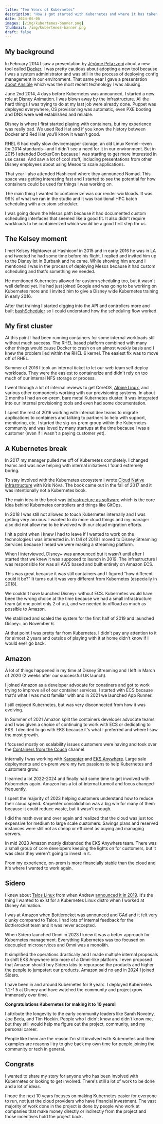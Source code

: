 ```yaml
---
title: "Ten Years of Kubernetes"
description: "How I got started with Kubernetes and where it has taken me."
date: 2024-06-06
images: [/img/kubertenes-banner.png]
thumbnail: /img/kubertenes-banner.png
draft: false
---
```


## My background

In February 2014 I saw a presentation by [Jérôme Petazzoni](http://jpetazzo.github.io) about a new tool called [Docker](https://www.socallinuxexpo.org/sites/default/files/presentations/docker-and-containers-for-development-and-deployment-scale12x.pdf).
I was pretty cautious about adopting a new tool because I was a system administrator and was still in the process of deploying config management in our environment.
That same year I gave a presentation [about Ansible](http://www.socallinuxexpo.org/scale12x/speakers/justin-garrison.html) which was the most recent technology I was abusing.

June 2nd 2014, 4 days before Kubernetes was announced, I started a new role at Disney Animation.
I was blown away by the infrastructure.
All the hard things I was trying to do at my last job were already done.
Puppet was deployed everywhere, OS provisioning was automatic, even PXE booting and DNS were well established and reliable.

Disney is where I first started playing with containers, but my experience was really bad.
We used Red Hat and if you know the history between Docker and Red Hat you'll know it wasn't good.

RHEL 6 had really slow devicemapper storage, an old Linux Kernel--even for 2014 standards--and I didn't see a need for it in our environment.
But in 2015 I attended DockerCon because I was starting to get more interested in use cases.
And saw a lot of cool stuff, including presentations from other Disney employees about using Mesos to scale applications.

That year I also attended Hashiconf where they announced Nomad.
This space was getting interesting fast and I started to see the potential for how containers could be used for things I was working on.

The main thing I wanted to containerize was our render workloads.
It was 99% of what we ran in the studio and it was traditional HPC batch scheduling with a custom scheduler.

I was going down the Mesos path because it had documented custom scheduling interfaces that seemed like a good fit.
It also didn't require workloads to be containerized which would be a good first step for us.

## The Kelsey moment

I met Kelsey Hightower at Hashiconf in 2015 and in early 2016 he was in LA and tweeted he had some time before his flight.
I replied and invited him up to the Disney lot in Burbank and he came.
While showing him around I mentioned I was in the process of deploying Mesos because it had custom scheduling and that's something we needed.

He mentioned Kubernetes allowed for custom scheduling too, but it wasn't well defined yet.
He had just joined Google and was going to be working on Kubernetes more and I invited him to give a Disney wide Kubernetes training in early 2016.

After that training I started digging into the API and controllers more and built [bashScheduler](https://github.com/rothgar/bashScheduler) so I could understand how the scheduling flow worked.

## My first cluster

At this point I had been running containers for some internal workloads still without much success.
The RHEL based platform combined with many other things would cause Docker to crash on an almost weekly basis and I knew the problem lied within the RHEL 6 kernel.
The easiest fix was to move off of RHEL.

Summer of 2016 I took an internal ticket to let our web team self deploy workloads.
They were the easiest to containerize and didn't rely on too much of our internal NFS storage or process.

I went through a lot of internal reviews to get CoreOS, [Alpine Linux](https://gitlab.alpinelinux.org/alpine/aports/-/issues/7423), and various other components working with our provisioning systems.
In about 2 months I had an on-prem, bare metal Kubernetes cluster.
It was integrated into our internal provisioning tools and even had some documentation.

I spent the rest of 2016 working with internal dev teams to migrate applications to containers and talking to partners to help with support, monitoring, etc.
I started the sig-on-prem group within the Kubernetes community and was loved by many startups at the time because I was a customer (even if I wasn't a paying customer yet).

## A Kubernetes break

In 2017 my manager pulled me off of Kubernetes completely.
I changed teams and was now helping with internal initiatives I found extremely boring.

To stay involved with the Kubernetes ecosystem I wrote [Cloud Native infrastructure](https://cnibook.info) with Kris Nóva.
The book came out in the fall of 2017 and it was intentionally not a Kubernetes book.

The main idea in the book was [infrastructure as software](https://justingarrison.com/blog/2022-06-01-infrastructure-as-software/) which is the core idea behind Kubernetes controllers and things like GitOps.

In 2018 I was still not allowed to touch Kubernetes internally and I was getting very anxious.
I wanted to do more cloud things and my manager also did not allow me to be involved with our cloud migration efforts.

I hit a point when I knew I had to leave if I wanted to work on the technologies I was interested in.
In fall of 2018 I moved to Disney Streaming Services because I heard we were making a streaming platform.

When I interviewed, Disney+ was announced but it wasn't until after I started that we knew it was supposed to launch in 2019.
The infrastructure I was responsible for was all AWS based and built entirely on Amazon ECS.

This was great because it was still containers and I figured "how different could it be?"
It turns out it was very different from Kubernetes (especially in 2018).

We couldn't have launched Disney+ without ECS.
Kubernetes would have been the wrong choice at the time because we had a small infrastructure team (at one point only 2 of us), and we needed to offload as much as possible to Amazon.

We stablized and scaled the system for the first half of 2019 and launched Disney+ on November 6.

At that point I was pretty far from Kubernetes.
I didn't pay any attention to it for almost 2 years and outside of playing with it at home didn't know if I would ever go back.

## Amazon

A lot of things happened in my time at Disney Streaming and I left in March of 2020 (2 weeks after our successful UK launch).

I joined Amazon as a developer advocate for conatiners and got to work trying to improve all of our container services.
I started with ECS because that's what I was most familiar with and in 2021 we launched App Runner.

I still enjoyed Kubernetes, but was very disconnected from how it was evolving.

In Summer of 2021 Amazon split the containers developer advocate teams and I was given a choice of continuing to work with ECS or dedicating to EKS.
I decided to go with EKS because it's what I preferred and where I saw the most growth.

I focused mostly on scalability issues customers were having and took over the [Containers from the Couch](https://containersfromthecouch.com/) channel.

Internally I was working with [Karpenter](https://karpenter.sh) and [EKS Anywhere](https://anywhere.eks.amazonaws.com).
Large sale deployments and on-prem were my two passions to help Kubernetes and customers grow.

I learned a lot 2022-2024 and finally had some time to get involved with Kubernetes again.
Amazon has a lot of internal turmoil and focus changed frequently.

I spent the majority of 2023 helping customers understand how to reduce their cloud spend.
Karpenter consolidation was a big win for many of them because it could reduce waste, but it wasn't enough.

I did the math over and over again and realized that the cloud was just too expensive for medium to large scale customers.
Savings plans and reserved instances were still not as cheap or efficient as buying and managing servers.

In mid 2023 Amazon mostly disbanded the EKS Anywhere team.
There was a small group of core developers keeping the lights on for customers, but it was clear they weren't going to invest in it.

From my experience, on-prem is more financially stable than the cloud and it's where I wanted to work again.

## Sidero

I knew about [Talos Linux](https://talos.dev) from when Andrew [announced it in 2019](https://www.reddit.com/r/kubernetes/comments/aqt0u9/talos_a_modern_linux_distribution_for_kubernetes/).
It's the thing I wanted to exist for a Kubernetes Linux distro when I worked at Disney Animation.

I was at Amazon when Bottlerocket was announced and GAd and it felt very clunky compared to Talos.
I had lots of internal feedback for the Bottlerocket team and it was never accepted.

When Sidero launched Omni in 2023 I knew it was a better approach for Kubernetes management.
Everything Kubernetes was too focused on decoupled microservices and Omni was a monolith.

It simplified the operations drastically and I made multiple internal proposals to shift EKS Anywhere into more of a Omni-like platform.
I even proposed that Amazon should buy Sidero labs to repurpose the products and higher the people to jumpstart our products.
Amazon said no and in 2024 I joined Sidero.

I have been in and around Kubernetes for 9 years.
I deployed Kubernetes 1.2-1.5 at Disney and have watched the community and project grow immensely over time.

**Congratulations Kubernetes for making it to 10 years!**

I attribute the longevity to the early community leaders like Sarah Novotny, Joe Beda, and Tim Hockin.
People who I didn't know and didn't know me, but they still would help me figure out the project, community, and my personal career.

People like them are the reason I'm still involved with Kubernetes and their examples are reasons I try to give back my own time for people joining the community or tech in general.

## Congrats

I wanted to share my story for anyone who has been involved with Kubernetes or looking to get involved.
There's still a lot of work to be done and a lot of ideas.

I hope the next 10 years focuses on making Kubernetes easier for everyone to run, not just the cloud providers who have financial investment.
The vast majority of work done in the project is done by people who work at companies that make money directly or indirectly from the project and those incentives hold the project back.
